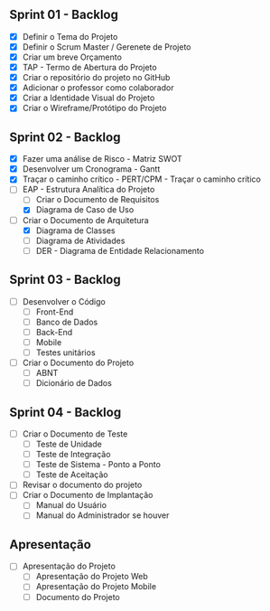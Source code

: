 ## Sprint 01 - Backlog
- [x] Definir o Tema do Projeto
- [x] Definir o Scrum Master / Gerenete de Projeto
- [x] Criar um breve Orçamento
- [x] TAP - Termo de Abertura do Projeto
- [x] Criar o repositório do projeto no GitHub
- [x] Adicionar o professor como colaborador
- [x] Criar a Identidade Visual do Projeto
- [x] Criar o Wireframe/Protótipo do Projeto

## Sprint 02 - Backlog
- [x] Fazer uma análise de Risco - Matriz SWOT
- [x] Desenvolver um Cronograma - Gantt
- [x] Traçar o caminho crítico - PERT/CPM - Traçar o caminho crítico
- [ ] EAP - Estrutura Analítica do Projeto
    - [ ] Criar o Documento de Requisitos
    - [x] Diagrama de Caso de Uso
- [ ] Criar o Documento de Arquitetura
    - [x] Diagrama de Classes
    - [ ] Diagrama de Atividades
    - [ ] DER - Diagrama de Entidade Relacionamento

## Sprint 03 - Backlog
- [ ] Desenvolver o Código
    - [ ] Front-End
    - [ ] Banco de Dados
    - [ ] Back-End
    - [ ] Mobile
    - [ ] Testes unitários
- [ ] Criar o Documento do Projeto
    - [ ] ABNT
    - [ ] Dicionário de Dados

## Sprint 04 - Backlog
- [ ] Criar o Documento de Teste
    - [ ] Teste de Unidade
    - [ ] Teste de Integração
    - [ ] Teste de Sistema - Ponto a Ponto
    - [ ] Teste de Aceitação
- [ ] Revisar o documento do projeto
- [ ] Criar o Documento de Implantação
    - [ ] Manual do Usuário
    - [ ] Manual do Administrador se houver

## Apresentação
- [ ] Apresentação do Projeto
    - [ ] Apresentação do Projeto Web
    - [ ] Apresentação do Projeto Mobile
    - [ ] Documento do Projeto